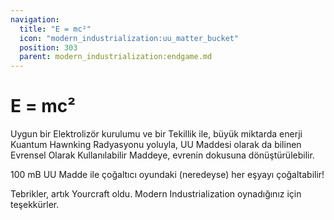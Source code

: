 ```yaml
---
navigation:
  title: "E = mc²"
  icon: "modern_industrialization:uu_matter_bucket"
  position: 303
  parent: modern_industrialization:endgame.md
---
```


# E = mc²

<ItemImage id="modern_industrialization:uu_matter_bucket" />

Uygun bir Elektrolizör kurulumu ve bir Tekillik ile, büyük miktarda enerji Kuantum Hawnking Radyasyonu yoluyla, UU Maddesi olarak da bilinen Evrensel Olarak Kullanılabilir Maddeye, evrenin dokusuna dönüştürülebilir.

<ItemImage id="modern_industrialization:replicator" />

100 mB UU Madde ile çoğaltıcı oyundaki (neredeyse) her eşyayı çoğaltabilir!

Tebrikler, artık Yourcraft oldu. Modern Industrialization oynadığınız için teşekkürler.

